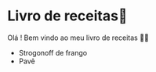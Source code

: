# Livro de receitas:cookie:

​Olá ! Bem vindo ao meu livro de receitas :man_playing_water_polo:

- Strogonoff de frango
- Pavê